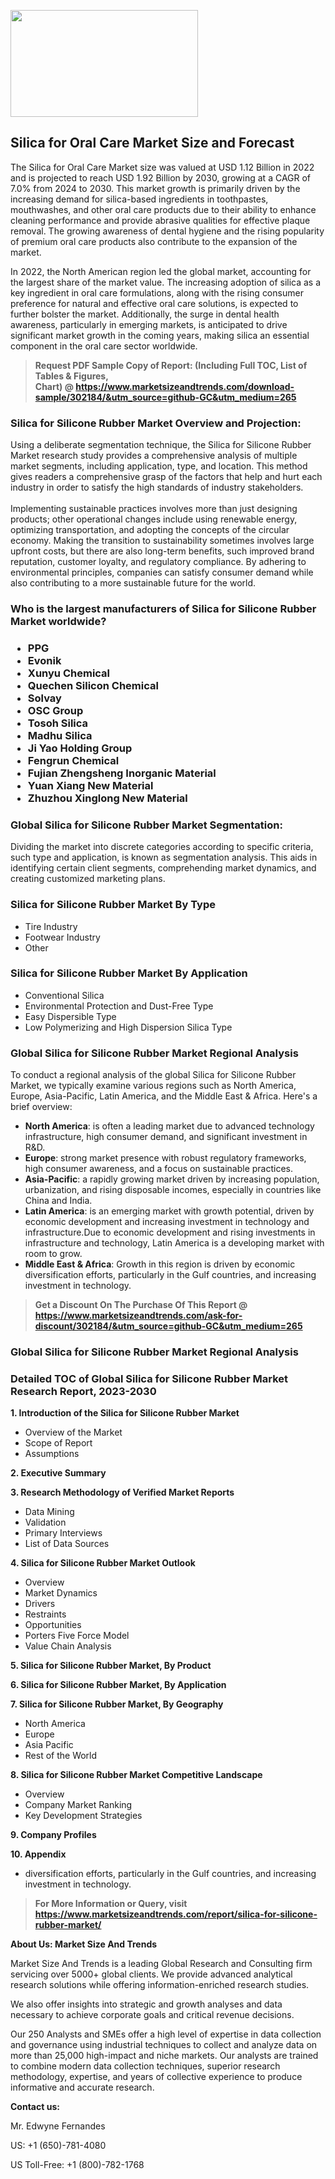 <p><img class="alignnone size-medium wp-image-20088" src="https://ffe5etoiles.com/wp-content/uploads/2024/12/MST1-300x171.png" alt="" width="300" height="171" /></p><h2>Silica for Oral Care Market Size and Forecast</h2><p>The Silica for Oral Care Market size was valued at USD 1.12 Billion in 2022 and is projected to reach USD 1.92 Billion by 2030, growing at a CAGR of 7.0% from 2024 to 2030. This market growth is primarily driven by the increasing demand for silica-based ingredients in toothpastes, mouthwashes, and other oral care products due to their ability to enhance cleaning performance and provide abrasive qualities for effective plaque removal. The growing awareness of dental hygiene and the rising popularity of premium oral care products also contribute to the expansion of the market.</p><p>In 2022, the North American region led the global market, accounting for the largest share of the market value. The increasing adoption of silica as a key ingredient in oral care formulations, along with the rising consumer preference for natural and effective oral care solutions, is expected to further bolster the market. Additionally, the surge in dental health awareness, particularly in emerging markets, is anticipated to drive significant market growth in the coming years, making silica an essential component in the oral care sector worldwide.</p></p><blockquote id="" class=""><strong>Request PDF Sample Copy of Report: (Including Full TOC, List of Tables &amp; Figures, Chart)&nbsp;@&nbsp;<strong><a href="https://www.marketsizeandtrends.com/download-sample/302184/&utm_source=github-GC&utm_medium=265" target="_blank">https://www.marketsizeandtrends.com/download-sample/302184/&utm_source=github-GC&utm_medium=265</a></strong></strong></blockquote><h3 id="" class="">Silica for Silicone Rubber Market&nbsp;Overview and Projection:</h3><p id="" class="">Using a deliberate segmentation technique, the Silica for Silicone Rubber Market research study provides a comprehensive analysis of multiple market segments, including application, type, and location. This method gives readers a comprehensive grasp of the factors that help and hurt each industry in order to satisfy the high standards of industry stakeholders. <br /> <br />Implementing sustainable practices involves more than just designing products; other operational changes include using renewable energy, optimizing transportation, and adopting the concepts of the circular economy. Making the transition to sustainability sometimes involves large upfront costs, but there are also long-term benefits, such improved brand reputation, customer loyalty, and regulatory compliance. By adhering to environmental principles, companies can satisfy consumer demand while also contributing to a more sustainable future for the world.</p><h3 id="" class="">Who is the largest manufacturers of&nbsp;Silica for Silicone Rubber Market worldwide?</h3><h3 class=""><p><ul><li>PPG </li><li> Evonik </li><li> Xunyu Chemical </li><li> Quechen Silicon Chemical </li><li> Solvay </li><li> OSC Group </li><li> Tosoh Silica </li><li> Madhu Silica </li><li> Ji Yao Holding Group </li><li> Fengrun Chemical </li><li> Fujian Zhengsheng Inorganic Material </li><li> Yuan Xiang New Material </li><li> Zhuzhou Xinglong New Material</li></ul></p></h3><h3 id="" class="">Global&nbsp;Silica for Silicone Rubber Market Segmentation:</h3><p id="" class="">Dividing the market into discrete categories according to specific criteria, such type and application, is known as segmentation analysis. This aids in identifying certain client segments, comprehending market dynamics, and creating customized marketing plans.</p><h3 id="" class="">Silica for Silicone Rubber Market&nbsp;By Type</h3><p><p><ul><li>Tire Industry</li><li> Footwear Industry</li><li> Other</p></li></ul></p></p><h3 id="" class="">Silica for Silicone Rubber Market&nbsp;By Application</h3><p class=""><p><ul><li>Conventional Silica</li><li> Environmental Protection and Dust-Free Type</li><li> Easy Dispersible Type</li><li> Low Polymerizing and High Dispersion Silica Type</li></ul></p></p><h3 id="" class="">Global Silica for Silicone Rubber Market Regional Analysis</h3><p id="" class="">To conduct a regional analysis of the global Silica for Silicone Rubber Market, we typically examine various regions such as North America, Europe, Asia-Pacific, Latin America, and the Middle East &amp; Africa. Here's a brief overview:</p><ul><li><strong>North America</strong>: is often a leading market due to advanced technology infrastructure, high consumer demand, and significant investment in R&amp;D.</li><li><strong>Europe</strong>: strong market presence with robust regulatory frameworks, high consumer awareness, and a focus on sustainable practices.</li><li><strong>Asia-Pacific</strong>: a rapidly growing market driven by increasing population, urbanization, and rising disposable incomes, especially in countries like China and India.</li><li><strong>Latin America</strong>: is an emerging market with growth potential, driven by economic development and increasing investment in technology and infrastructure.Due to economic development and rising investments in infrastructure and technology, Latin America is a developing market with room to grow.</li><li><strong>Middle East &amp; Africa</strong>: Growth in this region is driven by economic diversification efforts, particularly in the Gulf countries, and increasing investment in technology.</li></ul><blockquote id="" class=""><strong>Get a Discount On The Purchase Of This Report @ <strong><a href="https://www.marketsizeandtrends.com/ask-for-discount/302184/&utm_source=github-GC&utm_medium=265" target="_blank">https://www.marketsizeandtrends.com/ask-for-discount/302184/&utm_source=github-GC&utm_medium=265</a></strong></strong></blockquote><h3 id="" class="">Global Silica for Silicone Rubber Market Regional Analysis</h3><h3 id="" class="">Detailed TOC of Global Silica for Silicone Rubber Market Research Report, 2023-2030</h3><p id="" class=""><strong>1. Introduction of the Silica for Silicone Rubber Market</strong></p><ul><li>Overview of the Market</li><li>Scope of Report</li><li>Assumptions</li></ul><p id="" class=""><strong>2. Executive Summary</strong></p><p id="" class=""><strong>3. Research Methodology of Verified Market Reports</strong></p><ul><li>Data Mining</li><li>Validation</li><li>Primary Interviews</li><li>List of Data Sources</li></ul><p id="" class=""><strong>4. Silica for Silicone Rubber Market Outlook</strong></p><ul><li>Overview</li><li>Market Dynamics</li><li>Drivers</li><li>Restraints</li><li>Opportunities</li><li>Porters Five Force Model</li><li>Value Chain Analysis</li></ul><p id="" class=""><strong>5. Silica for Silicone Rubber Market, By Product</strong></p><p id="" class=""><strong>6. Silica for Silicone Rubber Market, By Application</strong></p><p id="" class=""><strong>7. Silica for Silicone Rubber Market, By Geography</strong></p><ul><li>North America</li><li>Europe</li><li>Asia Pacific</li><li>Rest of the World</li></ul><p id="" class=""><strong>8. Silica for Silicone Rubber Market Competitive Landscape</strong></p><ul><li>Overview</li><li>Company Market Ranking</li><li>Key Development Strategies</li></ul><p id="" class=""><strong>9. Company Profiles</strong></p><p id="" class=""><strong>10. Appendix</strong></p><ul><li>diversification efforts, particularly in the Gulf countries, and increasing investment in technology.</li></ul><blockquote id="" class=""><strong>For More Information or Query, visit <strong><strong><a href="https://www.marketsizeandtrends.com/report/silica-for-silicone-rubber-market/" target="_blank">https://www.marketsizeandtrends.com/report/silica-for-silicone-rubber-market/</a></strong></strong></strong></blockquote><p id="" class=""><strong>About Us: Market Size And Trends</strong></p><p id="" class="">Market Size And Trends is a leading Global Research and Consulting firm servicing over 5000+ global clients. We provide advanced analytical research solutions while offering information-enriched research studies.</p><p id="" class="">We also offer insights into strategic and growth analyses and data necessary to achieve corporate goals and critical revenue decisions.</p><p id="" class="">Our 250 Analysts and SMEs offer a high level of expertise in data collection and governance using industrial techniques to collect and analyze data on more than 25,000 high-impact and niche markets. Our analysts are trained to combine modern data collection techniques, superior research methodology, expertise, and years of collective experience to produce informative and accurate research.</p><p id="" class=""><strong>Contact us:</strong></p><p id="" class="">Mr. Edwyne Fernandes</p><p id="" class="">US: +1 (650)-781-4080</p><p id="" class="">US Toll-Free: +1 (800)-782-1768</p>
